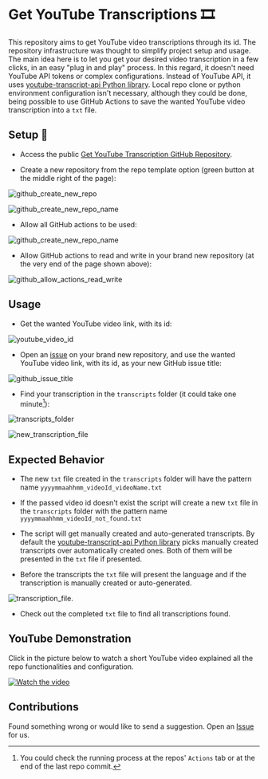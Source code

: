# Get YouTube Transcriptions :film_strip:

This repository aims to get YouTube video transcriptions through its id.
The repository infrastructure was thought to simplify project setup and usage.
The main idea here is to let you get your desired video transcription in a few clicks, in an easy "plug in and play" process.
In this regard, it doesn't need YouTube API tokens or complex configurations.
Instead of YouTube API, it uses [youtube-transcript-api Python library](https://pypi.org/project/youtube-transcript-api/).
Local repo clone or python environment configuration isn't necessary, although they could be done, being possible to use GitHub Actions to save the wanted YouTube video transcription into a `txt` file.

## Setup :open_book:

- Access the public [Get YouTube Transcription GitHub Repository](https://github.com/gabrielbdornas/get-youtube-transcriptions).

- Create a new repository from the repo template option (green button at the middle right of the page):

![github_create_new_repo](assets/github_create_new_repo.jpg)

![github_create_new_repo_name](assets/github_create_new_repo_name.jpg)

- Allow all GitHub actions to be used:

![github_create_new_repo_name](assets/github_allow_actions.jpg)

- Allow GitHub actions to read and write in your brand new repository (at the very end of the page shown above):

![github_allow_actions_read_write](assets/github_allow_actions_read_write.jpg)

## Usage

- Get the wanted YouTube video link, with its id:

![youtube_video_id](assets/youtube_video_id.jpg)

- Open an [issue](https://github.com/gabrielbdornas/get-youtube-transcriptions/issues/new) on your brand new repository, and use the wanted YouTube video link, with its id, as your new GitHub issue title:

![github_issue_title](assets/github_issue_title.jpg)

- Find your transcription in the `transcripts` folder (it could take one minute[^1]):

![transcripts_folder](assets/transcripts_folder.jpg)

![new_transcription_file](assets/new_transcription_file.jpg)

## Expected Behavior

- The new `txt` file created in the `transcripts` folder will have the pattern name `yyyymmaahhmm_videoId_videoName.txt`

- If the passed video id doesn't exist the script will create a new `txt` file in the `transcripts` folder with the pattern name `yyyymmaahhmm_videoId_not_found.txt`

- The script will get manually created and auto-generated transcripts. By default the [youtube-transcript-api Python library](https://pypi.org/project/youtube-transcript-api/#:~:text=%27en%27%5D\)-,By,-default%20this%20module) picks manually created transcripts over automatically created ones. Both of them will be presented in the `txt` file if presented.

- Before the transcripts the `txt` file will present the language and if the transcription is manually created or auto-generated.

![transcription_file](assets/transcription_file.jpg).

- Check out the completed `txt` file to find all transcriptions found.

## YouTube Demonstration

Click in the picture below to watch a short YouTube video explained all the repo functionalities and configuration.

[![Watch the video](https://img.youtube.com/vi/Y1ZKHX0sAfg/maxresdefault.jpg)](https://youtu.be/Y1ZKHX0sAfg)

## Contributions

Found something wrong or would like to send a suggestion.
Open an [Issue](https://github.com/gabrielbdornas/get-youtube-transcriptions/issues) for us.

[^1]: You could check the running process at the repos' `Actions` tab or at the end of the last repo commit.
